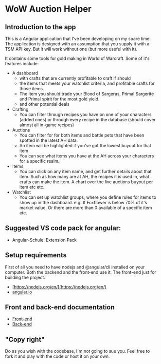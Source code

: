 # WoW Auction Helper
## Introduction to the app
This is a Angular application that I've been developing on my spare time. The application is designed with an assumption that you supply it with a TSM API key. But it will work without one (but more useful with it).

It contains some tools for gold making in World of Warcraft. Some of it's features include:
* A dashboard
  * with crafts that are currently profitable to craft if should
  * the items that meets your watchlist criteria, and profitable crafts for those items.
  * The item you should trade your Blood of Sargeras, Primal Sargerite and Primal spirit for the most gold yield.
  * and other potential deals
* Crafting
  * You can filter through recipes you have on one of your characters (added ones) or through every recipe in the database (should cover almost all in-game recipes)
* Auctions
  * You can filter for for both items and battle pets that have been spotted in the latest AH data.
  * An item will be highlighted if you've got the lowest buyout for that item
  * You can see what items you have at the AH across your characters for a specific realm.
* Items
  * You can click on any item name, and get further details about that item. Such as how many are at AH, the recipes it is used in, what crafts can make the item. A chart over the live auctions buyout per item etc etc.
* Watchlist
  * You can set up watchlist groups, where you define rules for items to show up in the dashboard. e.g. If Foxflower is below 70% of it's market value. Or there are more than 0 available of a specific item etc.

## Suggested VS code pack for angular:
* Angular-Schule: Extension Pack

## Setup requirements
First of all you need to have nodejs and @angular/cli installed on your computer. Both the backend and the front-end use it. The front-end just for building the project.
* [https://nodejs.org/en/](https://nodejs.org/en/)
* [angular.io](https://angular.io/guide/quickstart)

## Front and back-end documentation
* [Front-end](client/client.md)
* [Back-end](server/node-server.md)


## "Copy right"
Do as you wish with the codebase, I'm not going to sue you. Feel free to fork it and play with the code or host it on your own.
